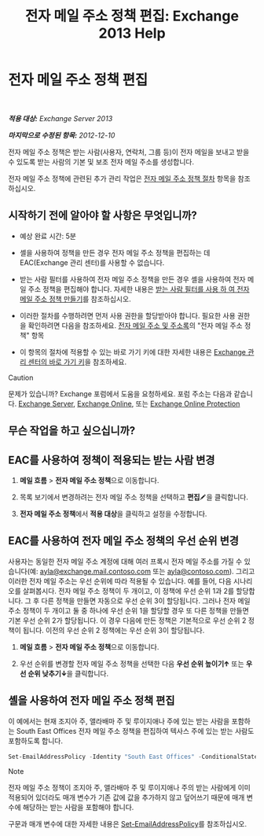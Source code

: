 ﻿---
title: '전자 메일 주소 정책 편집: Exchange 2013 Help'
TOCTitle: 전자 메일 주소 정책 편집
ms:assetid: cc8b36a0-95f4-43e9-bc64-87646d2e14e4
ms:mtpsurl: https://technet.microsoft.com/ko-kr/library/Bb124580(v=EXCHG.150)
ms:contentKeyID: 50484177
ms.date: 05/22/2018
mtps_version: v=EXCHG.150
f1_keywords:
- Microsoft.Exchange.Management.SnapIn.Esm.OrganizationConfiguration.EditEmailAddressPolicyWizardForm.EmailAddressPolicyIntroductionPage
ms.translationtype: MT
---

# 전자 메일 주소 정책 편집

 

_**적용 대상:** Exchange Server 2013_

_**마지막으로 수정된 항목:** 2012-12-10_

전자 메일 주소 정책은 받는 사람(사용자, 연락처, 그룹 등)이 전자 메일을 보내고 받을 수 있도록 받는 사람의 기본 및 보조 전자 메일 주소를 생성합니다.

전자 메일 주소 정책에 관련된 추가 관리 작업은 [전자 메일 주소 정책 절차](email-address-policy-procedures-exchange-2013-help.md) 항목을 참조하십시오.

## 시작하기 전에 알아야 할 사항은 무엇입니까?

  - 예상 완료 시간: 5분

  - 셸을 사용하여 정책을 만든 경우 전자 메일 주소 정책을 편집하는 데 EAC(Exchange 관리 센터)를 사용할 수 없습니다.

  - 받는 사람 필터를 사용하여 전자 메일 주소 정책을 만든 경우 셸을 사용하여 전자 메일 주소 정책을 편집해야 합니다. 자세한 내용은 [받는 사람 필터를 사용 하 여 전자 메일 주소 정책 만들기](create-an-email-address-policy-by-using-recipient-filters-exchange-2013-help.md)를 참조하십시오.

  - 이러한 절차를 수행하려면 먼저 사용 권한을 할당받아야 합니다. 필요한 사용 권한을 확인하려면 다음을 참조하세요. [전자 메일 주소 및 주소록](email-addresses-and-address-books-exchange-2013-help.md)의 "전자 메일 주소 정책" 항목

  - 이 항목의 절차에 적용할 수 있는 바로 가기 키에 대한 자세한 내용은 [Exchange 관리 센터의 바로 가기 키](keyboard-shortcuts-in-the-exchange-admin-center-exchange-online-protection-help.md)을 참조하세요.

> [!CAUTION]
> 문제가 있습니까? Exchange 포럼에서 도움을 요청하세요. 포럼 주소는 다음과 같습니다. <a href="https://go.microsoft.com/fwlink/p/?linkid=60612">Exchange Server</a>, <a href="https://go.microsoft.com/fwlink/p/?linkid=267542">Exchange Online</a>, 또는 <a href="https://go.microsoft.com/fwlink/p/?linkid=285351">Exchange Online Protection</a>


## 무슨 작업을 하고 싶으십니까?

## EAC를 사용하여 정책이 적용되는 받는 사람 변경

1.  **메일 흐름** \> **전자 메일 주소 정책**으로 이동합니다.

2.  목록 보기에서 변경하려는 전자 메일 주소 정책을 선택하고 **편집**![편집 아이콘](images/JJ218640.6f53ccb2-1f13-4c02-bea0-30690e6ea71d(EXCHG.150).gif "편집 아이콘")을 클릭합니다.

3.  **전자 메일 주소 정책**에서 **적용 대상**을 클릭하고 설정을 수정합니다.

## EAC를 사용하여 전자 메일 주소 정책의 우선 순위 변경

사용자는 동일한 전자 메일 주소 계정에 대해 여러 프록시 전자 메일 주소를 가질 수 있습니다(예: ayla@exchange.mail.contoso.com 또는 ayla@contoso.com). 그리고 이러한 전자 메일 주소는 우선 순위에 따라 적용될 수 있습니다. 예를 들어, 다음 시나리오를 살펴봅시다. 전자 메일 주소 정책이 두 개이고, 이 정책에 우선 순위 1과 2를 할당합니다. 그 후 다른 정책을 만들면 자동으로 우선 순위 3이 할당됩니다. 그러나 전자 메일 주소 정책이 두 개이고 둘 중 하나에 우선 순위 1을 할당할 경우 또 다른 정책을 만들면 기본 우선 순위 2가 할당됩니다. 이 경우 다음에 만든 정책은 기본적으로 우선 순위 2 정책이 됩니다. 이전의 우선 순위 2 정책에는 우선 순위 3이 할당됩니다.

1.  **메일 흐름** \> **전자 메일 주소 정책**으로 이동합니다.

2.  우선 순위를 변경할 전자 메일 주소 정책을 선택한 다음 **우선 순위 높이기**![위쪽 화살표 아이콘](images/JJ150576.1732c727-328b-4a1a-b84d-6d7252c7dcab(EXCHG.150).gif "위쪽 화살표 아이콘") 또는 **우선 순위 낮추기**![아래쪽 화살표 아이콘](images/JJ150576.ef5ca57d-a033-457b-bd92-6361877c33d0(EXCHG.150).gif "아래쪽 화살표 아이콘")을 클릭합니다.

## 셸을 사용하여 전자 메일 주소 정책 편집

이 예에서는 현재 조지아 주, 앨라배마 주 및 루이지애나 주에 있는 받는 사람을 포함하는 South East Offices 전자 메일 주소 정책을 편집하여 텍사스 주에 있는 받는 사람도 포함하도록 합니다.

```powershell
Set-EmailAddressPolicy -Identity "South East Offices" -ConditionalStateorProvince "Georgia","Alabama","Louisiana","Texas"
```

> [!NOTE]
> 전자 메일 주소 정책이 조지아 주, 앨라배마 주 및 루이지애나 주의 받는 사람에게 이미 적용되어 있더라도 매개 변수가 기존 값에 값을 추가하지 않고 덮어쓰기 때문에 매개 변수에 해당하는 받는 사람을 포함해야 합니다.



구문과 매개 변수에 대한 자세한 내용은 [Set-EmailAddressPolicy](https://technet.microsoft.com/ko-kr/library/bb124517\(v=exchg.150\))를 참조하십시오.

